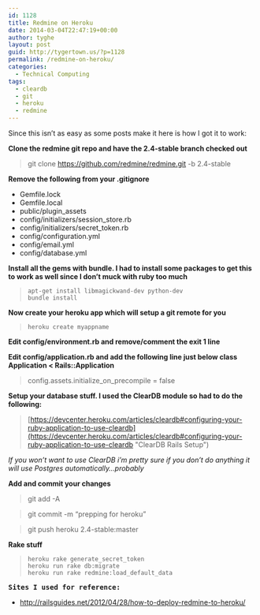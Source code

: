```yaml
---
id: 1128
title: Redmine on Heroku
date: 2014-03-04T22:47:19+00:00
author: tyghe
layout: post
guid: http://tygertown.us/?p=1128
permalink: /redmine-on-heroku/
categories:
  - Technical Computing
tags:
  - cleardb
  - git
  - heroku
  - redmine
---
```

Since this isn&#8217;t as easy as some posts make it here is how I got it to work:

<!--more-->

**Clone the redmine git repo and have the 2.4-stable branch checked out**

> git clone https://github.com/redmine/redmine.git -b 2.4-stable

**Remove the following from your .gitignore**

  * Gemfile.lock
  * Gemfile.local
  * public/plugin_assets
  * config/initializers/session_store.rb
  * config/initializers/secret_token.rb
  * config/configuration.yml
  * config/email.yml
  * config/database.yml

**Install all the gems with bundle. I had to install some packages to get this to work as well since I don&#8217;t muck with ruby too much**

>     apt-get install libmagickwand-dev python-dev
>     bundle install
>     

**Now create your heroku app which will setup a git remote for you**

>     heroku create myappname
>     

**Edit config/environment.rb and remove/comment the exit 1 line**

**Edit config/application.rb and add the following line just below class Application < Rails::Application**

> config.assets.initialize\_on\_precompile = false

**Setup your database stuff. I used the ClearDB module so had to do the following:**

> [https://devcenter.heroku.com/articles/cleardb#configuring-your-ruby-application-to-use-cleardb](https://devcenter.heroku.com/articles/cleardb#configuring-your-ruby-application-to-use-cleardb "ClearDB Rails Setup")

_If you won&#8217;t want to use ClearDB i&#8217;m pretty sure if you don&#8217;t do anything it will use Postgres automatically&#8230;probably_

**Add and commit your changes**

> git add -A
  
> git commit -m &#8220;prepping for heroku&#8221;
  
> git push heroku 2.4-stable:master

**Rake stuff**

>     heroku rake generate_secret_token
>     heroku run rake db:migrate
>     heroku run rake redmine:load_default_data

<pre><strong>Sites I used for reference:
</strong></pre>

  * <a href="http://railsguides.net/2012/04/28/how-to-deploy-redmine-to-heroku/" target="_blank"><span style="font-family: Consolas, Monaco, monospace;"><span style="font-size: 12px; line-height: 18px;">http://railsguides.net/2012/04/28/how-to-deploy-redmine-to-heroku/</span></span></a>
